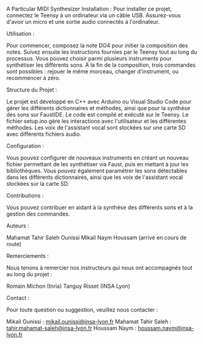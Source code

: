 A Particular MIDI Synthesizer
Installation :
Pour installer ce projet, connectez le Teensy à un ordinateur via un câble USB. Assurez-vous d'avoir un micro et une sortie audio connectés à l'ordinateur.

Utilisation :

Pour commencer, composez la note DO4 pour initier la composition des notes. Suivez ensuite les instructions fournies par le Teensy tout au long du processus. Vous pouvez choisir parmi plusieurs instruments pour synthétiser les différents sons. À la fin de la composition, trois commandes sont possibles : rejouer le même morceau, changer d'instrument, ou recommencer à zéro.

Structure du Projet :

Le projet est développé en C++ avec Arduino ou Visual Studio Code pour gérer les différents dictionnaires et méthodes, ainsi que pour la synthèse des sons sur FaustIDE. Le code est compilé et exécuté sur le Teensy. Le fichier setup.ino gère les interactions avec l'utilisateur et les différentes méthodes. Les voix de l'assistant vocal sont stockées sur une carte SD avec différents fichiers audio.

Configuration :

Vous pouvez configurer de nouveaux instruments en créant un nouveau fichier permettant de les synthétiser via Faust, puis en mettant à jour les bibliothèques. Vous pouvez également paramétrer les sons détectables dans les différents dictionnaires, ainsi que les voix de l'assistant vocal stockées sur la carte SD.

Contributions :

Vous pouvez contribuer en aidant à la synthèse des différents sons et à la gestion des commandes.

Auteurs :

Mahamat Tahir Saleh
Ounissi Mikail
Naym Houssam (arrivé en cours de route)

Remerciements :

Nous tenons à remercier nos instructeurs qui nous ont accompagnés tout au long du projet :

Romain Michon (Inria)
Tanguy Risset (INSA Lyon)

Contact :

Pour toute question ou suggestion, veuillez nous contacter :

Mikail Ounissi : mikail.ounissi@insa-lyon.fr
Mahamat Tahir Saleh : tahir.mahamat-saleh@insa-lyon.fr
Houssam Naym : houssam.naym@insa-lyon.fr
